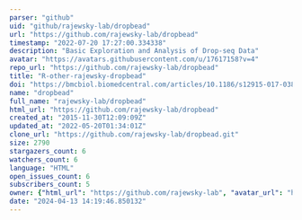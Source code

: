 ```yaml
---
parser: "github"
uid: "github/rajewsky-lab/dropbead"
url: "https://github.com/rajewsky-lab/dropbead"
timestamp: "2022-07-20 17:27:00.334338"
description: "Basic Exploration and Analysis of Drop-seq Data"
avatar: "https://avatars.githubusercontent.com/u/17617158?v=4"
repo_url: "https://github.com/rajewsky-lab/dropbead"
title: "R-other-rajewsky-dropbead"
doi: "https://bmcbiol.biomedcentral.com/articles/10.1186/s12915-017-0383-5"
name: "dropbead"
full_name: "rajewsky-lab/dropbead"
html_url: "https://github.com/rajewsky-lab/dropbead"
created_at: "2015-11-30T12:09:09Z"
updated_at: "2022-05-20T01:34:01Z"
clone_url: "https://github.com/rajewsky-lab/dropbead.git"
size: 2790
stargazers_count: 6
watchers_count: 6
language: "HTML"
open_issues_count: 6
subscribers_count: 5
owner: {"html_url": "https://github.com/rajewsky-lab", "avatar_url": "https://avatars.githubusercontent.com/u/17617158?v=4", "login": "rajewsky-lab", "type": "Organization"}
date: "2024-04-13 14:19:46.850132"
---
```

